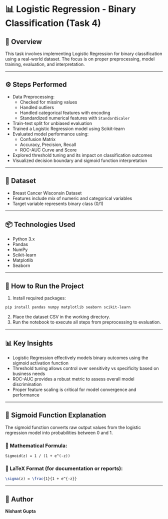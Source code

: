 # 📊 Logistic Regression - Binary Classification (Task 4)

## 📝 Overview
This task involves implementing Logistic Regression for binary classification using a real-world dataset. The focus is on proper preprocessing, model training, evaluation, and interpretation.

---

## ⚙️ Steps Performed

- Data Preprocessing:
  - Checked for missing values
  - Handled outliers
  - Handled categorical features with encoding
  - Standardized numerical features with `StandardScaler`
- Train-test split for unbiased evaluation
- Trained a Logistic Regression model using Scikit-learn
- Evaluated model performance using:
  - Confusion Matrix
  - Accuracy, Precision, Recall
  - ROC-AUC Curve and Score
- Explored threshold tuning and its impact on classification outcomes
- Visualized decision boundary and sigmoid function interpretation

---

## 📁 Dataset
- Breast Cancer Wisconsin Dataset
- Features include mix of numeric and categorical variables
- Target variable represents binary class (0/1)

---

## 📦 Technologies Used
- Python 3.x
- Pandas
- NumPy
- Scikit-learn
- Matplotlib
- Seaborn

---

## 🚀 How to Run the Project

1. Install required packages:
```bash
pip install pandas numpy matplotlib seaborn scikit-learn
```
2. Place the dataset CSV in the working directory.
3. Run the notebook to execute all steps from preprocessing to evaluation.

---

## 📊 Key Insights

- Logistic Regression effectively models binary outcomes using the sigmoid activation function
- Threshold tuning allows control over sensitivity vs specificity based on business needs
- ROC-AUC provides a robust metric to assess overall model discrimination
- Proper feature scaling is critical for model convergence and performance

---

## 🧠 Sigmoid Function Explanation

The sigmoid function converts raw output values from the logistic regression model into probabilities between 0 and 1.

### 🔣 Mathematical Formula:

```text
Sigmoid(z) = 1 / (1 + e^(-z))
```

### 📐 LaTeX Format (for documentation or reports):

```latex
\sigma(z) = \frac{1}{1 + e^{-z}}
```

---

## 🔗 Author

**Nishant Gupta** 
